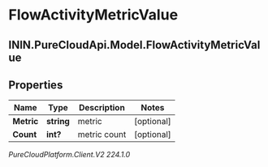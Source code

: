 # FlowActivityMetricValue

## ININ.PureCloudApi.Model.FlowActivityMetricValue

## Properties

|Name | Type | Description | Notes|
|------------ | ------------- | ------------- | -------------|
| **Metric** | **string** | metric | [optional] |
| **Count** | **int?** | metric count | [optional] |



_PureCloudPlatform.Client.V2 224.1.0_
